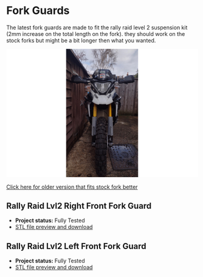 # Fork Guards

The latest fork guards are made to fit the rally raid level 2 suspension kit (2mm increase on the total length on the fork). they should work on the stock forks but might be a bit longer then what you wanted.

![norx fork guards](/img/forkguards.jpg)

[Click here for older version that fits stock fork better](https://github.com/normanzb/g310gs/blob/master/release/22_11_01/)


## Rally Raid Lvl2 Right Front Fork Guard

* __Project status:__ Fully Tested
* [STL file preview and download](https://github.com/normanzb/g310gs/blob/master/release/23_03_20/mudguard_alt_right_rally_raid_lvl2.stl)


## Rally Raid Lvl2 Left Front Fork Guard

* __Project status:__ Fully Tested
* [STL file preview and download](https://github.com/normanzb/g310gs/blob/master/release/22_04_25/mudguard_alt_left_rally_raid_lvl2.stl)